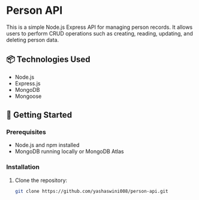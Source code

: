 # Person API

This is a simple Node.js Express API for managing person records. It allows users to perform CRUD operations such as creating, reading, updating, and deleting person data.

## 📦 Technologies Used

- Node.js
- Express.js
- MongoDB
- Mongoose

## 🚀 Getting Started

### Prerequisites

- Node.js and npm installed
- MongoDB running locally or MongoDB Atlas

### Installation

1. Clone the repository:
   ```bash
   git clone https://github.com/yashaswini008/person-api.git

